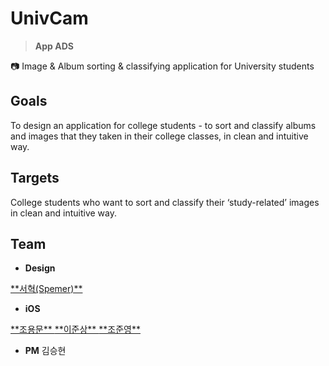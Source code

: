 

# UnivCam

> **App ADS**
>
📷 Image & Album sorting & classifying application for University students

## Goals

To design an application for college students - to sort and classify albums and images that they taken in their college classes, in clean and intuitive way.

## Targets

College students who want to sort and classify their ‘study-related’ images in clean and intuitive way.

## Team

- **Design**
<a href="https://github.com/spemer" target="_blank" title="GitHub">
**서혁(Spemer)**  
</a>

- **iOS**
<a href="https://github.com/choymoon" target="_blank" title="GitHub">
**조용문**  
</a>
<a href="https://github.com/zunzunzun" target="_blank" title="GitHub">
**이준상**  
</a>
<a href="https://github.com/chojunyng" target="_blank" title="GitHub">
**조준영**  
</a>

- **PM**
김승현



